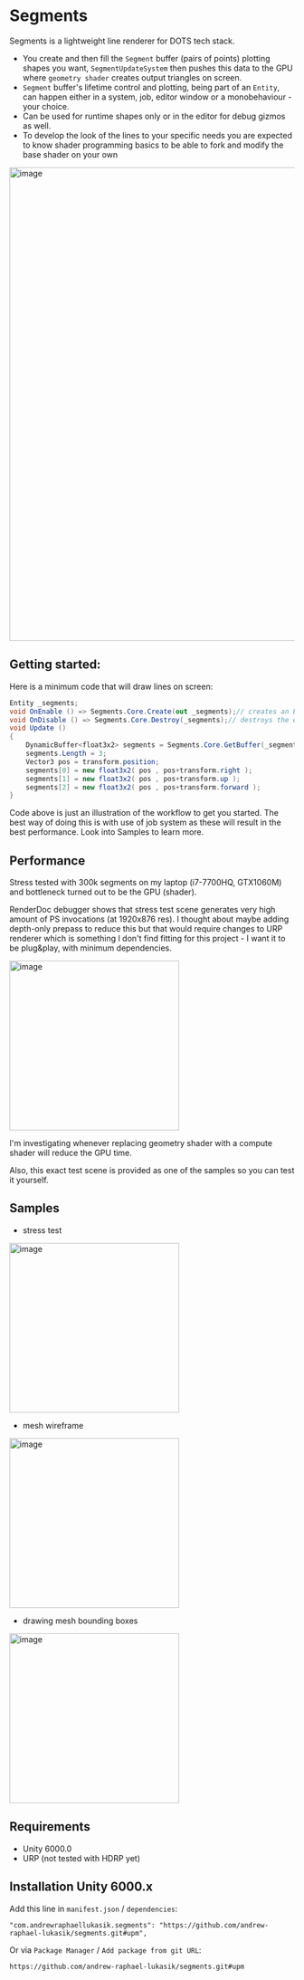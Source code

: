 # Segments

Segments is a lightweight line renderer for DOTS tech stack.

- You create and then fill the `Segment` buffer (pairs of points) plotting shapes you want, `SegmentUpdateSystem` then pushes this data to the GPU where `geometry shader` creates output triangles on screen.
- `Segment` buffer's lifetime control and plotting, being part of an `Entity`, can happen either in a system, job, editor window or a monobehaviour - your choice.
- Can be used for runtime shapes only or in the editor for debug gizmos as well.
- To develop the look of the lines to your specific needs you are expected to know shader programming basics to be able to fork and modify the base shader on your own


<img width="1894" height="837" alt="image" src="https://github.com/user-attachments/assets/dfc38b18-52c0-4e91-af14-1fb9fa2d14a0" />


## Getting started:

Here is a minimum code that will draw lines on screen:

```csharp
Entity _segments;
void OnEnable () => Segments.Core.Create(out _segments);// creates an Entity that will hold all the vertex data and will be responsible for drawing them
void OnDisable () => Segments.Core.Destroy(_segments);// destroys the entity and all data associated with it
void Update ()
{
    DynamicBuffer<float3x2> segments = Segments.Core.GetBuffer(_segments);
    segments.Length = 3;
    Vector3 pos = transform.position;
    segments[0] = new float3x2( pos , pos+transform.right );
    segments[1] = new float3x2( pos , pos+transform.up );
    segments[2] = new float3x2( pos , pos+transform.forward );
}
```

Code above is just an illustration of the workflow to get you started. The best way of doing this is with use of job system as these will result in the best performance. Look into Samples to learn more.


## Performance

Stress tested with 300k segments on my laptop (i7-7700HQ, GTX1060M) and bottleneck turned out to be the GPU (shader).

RenderDoc debugger shows that stress test scene generates very high amount of PS invocations (at 1920x876 res). I thought about maybe adding depth-only prepass to reduce this but that would require changes to URP renderer which is something I don't find fitting for this project - I want it to be plug&play, with minimum dependencies.

<img height="300" alt="image" src="https://github.com/user-attachments/assets/c6b02d4f-1620-4708-a37f-56171a2e56c2" />

I'm investigating whenever replacing geometry shader with a compute shader will reduce the GPU time.

Also, this exact test scene is provided as one of the samples so you can test it yourself.

## Samples
- stress test
<img height="300" alt="image" src="https://github.com/user-attachments/assets/8ab05960-c7dc-420b-9300-fadd06554574" />

- mesh wireframe
<img height="300" alt="image" src="https://github.com/user-attachments/assets/b401f24c-e612-4d2e-9640-27e0b330f982" />

- drawing mesh bounding boxes
<img height="300" alt="image" src="https://github.com/user-attachments/assets/3ee90180-6176-469c-8cea-ffa49bd41c76" />


## Requirements
- Unity 6000.0
- URP (not tested with HDRP yet)


## Installation Unity 6000.x
Add this line in `manifest.json` / `dependencies`:
```
"com.andrewraphaellukasik.segments": "https://github.com/andrew-raphael-lukasik/segments.git#upm",
```

Or via `Package Manager` / `Add package from git URL`:
```
https://github.com/andrew-raphael-lukasik/segments.git#upm
```

